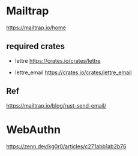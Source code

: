 # Mailtrap

https://mailtrap.io/home

## required crates

- lettre
  https://crates.io/crates/lettre

- lettre_email
  https://crates.io/crates/lettre_email

## Ref

https://mailtrap.io/blog/rust-send-email/

# WebAuthn

https://zenn.dev/kg0r0/articles/c271abb1ab2b76
